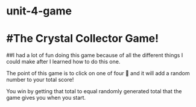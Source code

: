 # unit-4-game

<H1>#The Crystal Collector Game!</H1>

##I had a lot of fun doing this game because of all the different things I could make after I learned how to do this one. 

The point of this game is to click on one of four :large_blue_diamond: and it will add a random number to your total score!

You win by getting that total to equal randomly generated total that the game gives you when you start.

